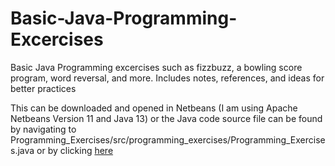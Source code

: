 # Basic-Java-Programming-Excercises
 Basic Java Programming excercises such as fizzbuzz, a bowling score program, word reversal, and more. Includes notes, references, and ideas for better practices
 
 This can be downloaded and opened in Netbeans (I am using Apache Netbeans Version 11 and Java 13) or the Java code source file can be found by navigating to Programming_Exercises/src/programming_exercises/Programming_Exercises.java or by clicking [here](Programming_Exercises/src/programming_exercises/Programming_Exercises.java)
